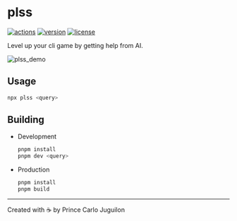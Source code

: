 # plss

[![actions](https://img.shields.io/github/actions/workflow/status/princejoogie/plss/main.yml)](https://github.com/princejoogie/plss/actions)
[![version](https://img.shields.io/npm/v/plss)](https://www.npmjs.com/package/plss)
[![license](https://img.shields.io/github/license/princejoogie/plss)](https://github.com/princejoogie/plss/blob/main/LICENSE)

Level up your cli game by getting help from AI.

![plss_demo](https://user-images.githubusercontent.com/47204120/226182529-0b29db9a-1ca6-4d7f-b9e1-03cbaf99ff59.gif)

## Usage

```bash
npx plss <query>
```

## Building

- Development

  ```bash
  pnpm install
  pnpm dev <query>
  ```

- Production

  ```bash
  pnpm install
  pnpm build
  ```

---

Created with ☕ by Prince Carlo Juguilon
